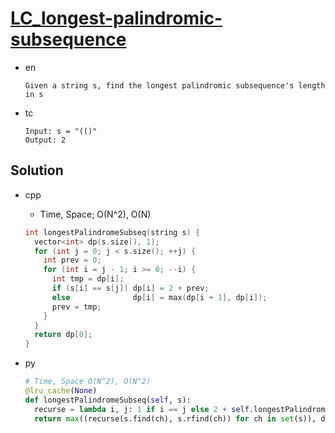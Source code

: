 # [LC_longest-palindromic-subsequence](https://leetcode.com/problems/longest-palindromic-subsequence)

* en

  ```en
  Given a string s, find the longest palindromic subsequence's length in s
  ```

* tc

  ```tc
  Input: s = "(()"
  Output: 2
  ```

## Solution

* cpp
  * Time, Space; O(N^2), O(N)

  ```cpp
  int longestPalindromeSubseq(string s) {
    vector<int> dp(s.size(), 1);
    for (int j = 0; j < s.size(); ++j) {
      int prev = 0;
      for (int i = j - 1; i >= 0; --i) {
        int tmp = dp[i];
        if (s[i] == s[j]) dp[i] = 2 + prev;
        else              dp[i] = max(dp[i + 1], dp[i]);
        prev = tmp;
      }
    }
    return dp[0];
  }
  ```

* py

  ```py
  # Time, Space O(N^2), O(N^2)
  @lru_cache(None)
  def longestPalindromeSubseq(self, s):
    recurse = lambda i, j: 1 if i == j else 2 + self.longestPalindromeSubseq(s[i+1:j])
    return max((recurse(s.find(ch), s.rfind(ch)) for ch in set(s)), default=0)
  ```

